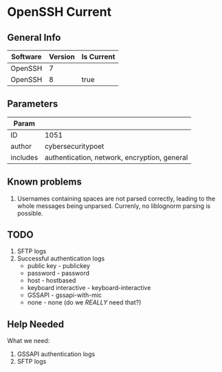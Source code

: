 # OpenSSH Current
## General Info
|Software|Version|Is Current|
|--------|-------|----------|
|OpenSSH|7|
|OpenSSH|8|true|

## Parameters
|Param| |
|-|-|
|ID|1051|
|author|cybersecuritypoet|
|includes|authentication, network, encryption, general|

## Known problems
1. Usernames containing spaces are not parsed correctly, leading to the whole messages being unparsed. Currenly, no liblognorm parsing is possible.

## TODO
1. SFTP logs
2. Successful authentication logs
    * public key - publickey
    * password - password
    * host - hostbased
    * keyboard interactive - keyboard-interactive
    * GSSAPI - gssapi-with-mic
    * none - none (do we *REALLY* need that?)


## Help Needed
What we need:
1. GSSAPI authentication logs
2. SFTP logs
